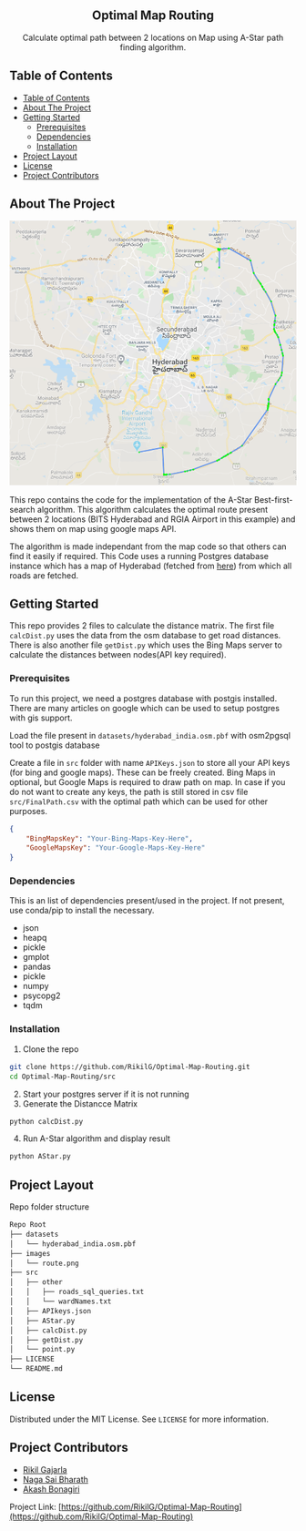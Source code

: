 <br />
<p align="center">

  <h2 align="center">Optimal Map Routing</h2>

  <p align="center">
    Calculate optimal path between 2 locations on Map using A-Star path finding algorithm.
    <br />
  </p>
</p>


## Table of Contents

- [Table of Contents](#table-of-contents)
- [About The Project](#about-the-project)
- [Getting Started](#getting-started)
  - [Prerequisites](#prerequisites)
  - [Dependencies](#dependencies)
  - [Installation](#installation)
- [Project Layout](#project-layout)
- [License](#license)
- [Project Contributors](#project-contributors)


## About The Project

![Path Example](./images/route.png)

This repo contains the code for the implementation of the A-Star Best-first-search algorithm.
This algorithm calculates the optimal route present between 2 locations (BITS Hyderabad and 
RGIA Airport in this example) and shows them on map using google maps API.

The algorithm is made independant from the map code so that others can find it easily if required.
This Code uses a running Postgres database instance which has a map of Hyderabad (fetched from 
[here](https://www.interline.io/osm/extracts/)) from which all roads are fetched. 

## Getting Started

This repo provides 2 files to calculate the distance matrix. The first file `calcDist.py` uses 
the data from the osm database to get road distances. There is also another file `getDist.py`
which uses the Bing Maps server to calculate the distances between nodes(API key required).

### Prerequisites

To run this project, we need a postgres database with postgis installed. There are many articles 
on google which can be used to setup postgres with gis support.

Load the file present in `datasets/hyderabad_india.osm.pbf` with osm2pgsql tool to postgis database

Create a file in `src` folder with name `APIKeys.json` to store all your API keys (for bing and google maps).
These can be freely created. Bing Maps in optional, but Google Maps is required to draw path on map. In case 
if you do not want to create any keys, the path is still stored in csv file `src/FinalPath.csv` with the 
optimal path which can be used for other purposes.

```json
{
    "BingMapsKey": "Your-Bing-Maps-Key-Here",
    "GoogleMapsKey": "Your-Google-Maps-Key-Here"
}
```

### Dependencies

This is an list of dependencies present/used in the project. If not present, 
use conda/pip to install the necessary.

- json
- heapq
- pickle
- gmplot
- pandas
- pickle
- numpy
- psycopg2
- tqdm

### Installation
 
1. Clone the repo
```sh
git clone https://github.com/RikilG/Optimal-Map-Routing.git
cd Optimal-Map-Routing/src
```
2. Start your postgres server if it is not running
3. Generate the Distancce Matrix
```sh
python calcDist.py
```
4. Run A-Star algorithm and display result
```sh
python AStar.py
```

## Project Layout

Repo folder structure
```sh
Repo Root
├── datasets
│   └── hyderabad_india.osm.pbf
├── images
│   └── route.png
├── src
│   ├── other
│   │   ├── roads_sql_queries.txt
│   │   └── wardNames.txt
│   ├── APIkeys.json
│   ├── AStar.py
│   ├── calcDist.py
│   ├── getDist.py
│   └── point.py
├── LICENSE
└── README.md
```

## License

Distributed under the MIT License. See `LICENSE` for more information.

## Project Contributors

- [Rikil Gajarla](https://github.com/RikilG)
- [Naga Sai Bharath](https://github.com/nagasaibharath)
- [Akash Bonagiri](https://github.com/akashalien)

Project Link: [https://github.com/RikilG/Optimal-Map-Routing](https://github.com/RikilG/Optimal-Map-Routing)
